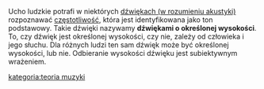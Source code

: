 Ucho ludzkie potrafi w niektórych [dźwiękach (w rozumieniu
akustyki)](dźwięk_\(w_rozumieniu_akustyki\) "wikilink") rozpoznawać
[częstotliwość](częstotliwość "wikilink"), która jest identyfikowana
jako ton podstawowy. Takie dźwięki nazywamy **dźwiękami o określonej
wysokości**. To, czy dźwięk jest określonej wysokości, czy nie, zależy
od człowieka i jego słuchu. Dla różnych ludzi ten sam dźwięk może być
określonej wysokości, lub nie. Odbieranie wysokości dźwięku jest
subiektywnym wrażeniem.

[kategoria:teoria muzyki](kategoria:teoria_muzyki "wikilink")